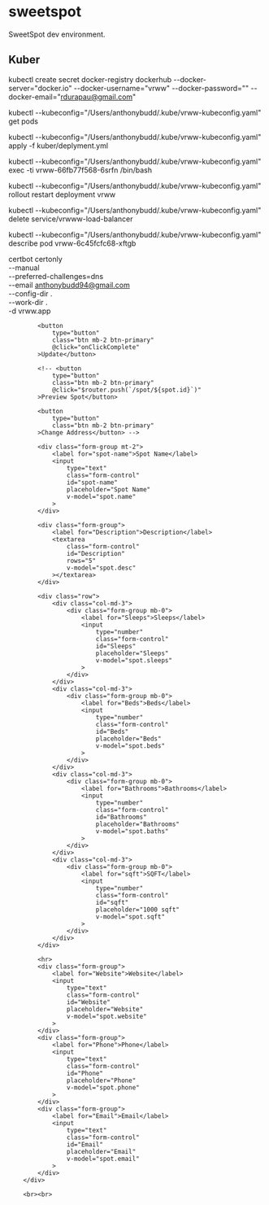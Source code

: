 # sweetspot
SweetSpot dev environment.


## Kuber 

kubectl create secret docker-registry dockerhub --docker-server="docker.io" --docker-username="vrww" --docker-password="" --docker-email="rdurapau@gmail.com"

kubectl --kubeconfig="/Users/anthonybudd/.kube/vrww-kubeconfig.yaml" get pods

kubectl --kubeconfig="/Users/anthonybudd/.kube/vrww-kubeconfig.yaml" apply -f kuber/deplyment.yml

kubectl --kubeconfig="/Users/anthonybudd/.kube/vrww-kubeconfig.yaml" exec -ti vrww-66fb77f568-6srfn /bin/bash

kubectl --kubeconfig="/Users/anthonybudd/.kube/vrww-kubeconfig.yaml" rollout restart deployment vrww

kubectl --kubeconfig="/Users/anthonybudd/.kube/vrww-kubeconfig.yaml" delete service/vrwww-load-balancer

kubectl --kubeconfig="/Users/anthonybudd/.kube/vrww-kubeconfig.yaml" describe pod vrww-6c45fcfc68-xftgb


certbot certonly \
    --manual \
    --preferred-challenges=dns \
    --email anthonybudd94@gmail.com \
    --config-dir . \
    --work-dir . \
    -d vrww.app

 <div class="spot">

            <button
                type="button"
                class="btn mb-2 btn-primary"
                @click="onClickComplete"
            >Update</button>

            <!-- <button
                type="button"
                class="btn mb-2 btn-primary"
                @click="$router.push(`/spot/${spot.id}`)"
            >Preview Spot</button>

            <button
                type="button"
                class="btn mb-2 btn-primary"
            >Change Address</button> -->

            <div class="form-group mt-2">
                <label for="spot-name">Spot Name</label>
                <input
                    type="text"
                    class="form-control"
                    id="spot-name"
                    placeholder="Spot Name"
                    v-model="spot.name"
                >
            </div>

            <div class="form-group">
                <label for="Description">Description</label>
                <textarea
                    class="form-control"
                    id="Description"
                    rows="5"
                    v-model="spot.desc"
                ></textarea>
            </div>

            <div class="row">
                <div class="col-md-3">
                    <div class="form-group mb-0">
                        <label for="Sleeps">Sleeps</label>
                        <input
                            type="number"
                            class="form-control"
                            id="Sleeps"
                            placeholder="Sleeps"
                            v-model="spot.sleeps"
                        >
                    </div>
                </div>
                <div class="col-md-3">
                    <div class="form-group mb-0">
                        <label for="Beds">Beds</label>
                        <input
                            type="number"
                            class="form-control"
                            id="Beds"
                            placeholder="Beds"
                            v-model="spot.beds"
                        >
                    </div>
                </div>
                <div class="col-md-3">
                    <div class="form-group mb-0">
                        <label for="Bathrooms">Bathrooms</label>
                        <input
                            type="number"
                            class="form-control"
                            id="Bathrooms"
                            placeholder="Bathrooms"
                            v-model="spot.baths"
                        >
                    </div>
                </div>
                <div class="col-md-3">
                    <div class="form-group mb-0">
                        <label for="sqft">SQFT</label>
                        <input
                            type="number"
                            class="form-control"
                            id="sqft"
                            placeholder="1000 sqft"
                            v-model="spot.sqft"
                        >
                    </div>
                </div>
            </div>

            <hr>
            <div class="form-group">
                <label for="Website">Website</label>
                <input
                    type="text"
                    class="form-control"
                    id="Website"
                    placeholder="Website"
                    v-model="spot.website"
                >
            </div>
            <div class="form-group">
                <label for="Phone">Phone</label>
                <input
                    type="text"
                    class="form-control"
                    id="Phone"
                    placeholder="Phone"
                    v-model="spot.phone"
                >
            </div>
            <div class="form-group">
                <label for="Email">Email</label>
                <input
                    type="text"
                    class="form-control"
                    id="Email"
                    placeholder="Email"
                    v-model="spot.email"
                >
            </div>
        </div>

        <br><br>